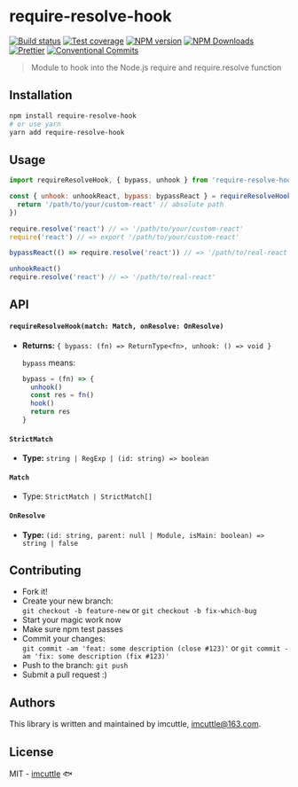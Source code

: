 # require-resolve-hook

[![Build status](https://img.shields.io/travis/imcuttle/require-resolve-hook/master.svg?style=flat-square)](https://travis-ci.org/imcuttle/require-resolve-hook)
[![Test coverage](https://img.shields.io/codecov/c/github/imcuttle/require-resolve-hook.svg?style=flat-square)](https://codecov.io/github/imcuttle/require-resolve-hook?branch=master)
[![NPM version](https://img.shields.io/npm/v/require-resolve-hook.svg?style=flat-square)](https://www.npmjs.com/package/require-resolve-hook)
[![NPM Downloads](https://img.shields.io/npm/dm/require-resolve-hook.svg?style=flat-square&maxAge=43200)](https://www.npmjs.com/package/require-resolve-hook)
[![Prettier](https://img.shields.io/badge/code_style-prettier-ff69b4.svg?style=flat-square)](https://prettier.io/)
[![Conventional Commits](https://img.shields.io/badge/Conventional%20Commits-1.0.0-yellow.svg?style=flat-square)](https://conventionalcommits.org)

> Module to hook into the Node.js require and require.resolve function

## Installation

```bash
npm install require-resolve-hook
# or use yarn
yarn add require-resolve-hook
```

## Usage

```javascript
import requireResolveHook, { bypass, unhook } from 'require-resolve-hook'

const { unhook: unhookReact, bypass: bypassReact } = requireResolveHook('react', (id, parent, isMain) => {
  return '/path/to/your/custom-react' // absolute path
})

require.resolve('react') // => '/path/to/your/custom-react'
require('react') // => export '/path/to/your/custom-react'

bypassReact(() => require.resolve('react')) // => '/path/to/real-react'

unhookReact()
require.resolve('react') // => '/path/to/real-react'
```

## API

#### `requireResolveHook(match: Match, onResolve: OnResolve)`

- **Returns:** `{ bypass: (fn) => ReturnType<fn>, unhook: () => void }`

  `bypass` means:

  ```javascript
  bypass = (fn) => {
    unhook()
    const res = fn()
    hook()
    return res
  }
  ```

#### `StrictMatch`

- **Type:** `string | RegExp | (id: string) => boolean`

#### `Match`

- Type: `StrictMatch | StrictMatch[]`

#### `OnResolve`

- **Type:** `(id: string, parent: null | Module, isMain: boolean) => string | false`

## Contributing

- Fork it!
- Create your new branch:  
  `git checkout -b feature-new` or `git checkout -b fix-which-bug`
- Start your magic work now
- Make sure npm test passes
- Commit your changes:  
  `git commit -am 'feat: some description (close #123)'` or `git commit -am 'fix: some description (fix #123)'`
- Push to the branch: `git push`
- Submit a pull request :)

## Authors

This library is written and maintained by imcuttle, <a href="mailto:imcuttle@163.com">imcuttle@163.com</a>.

## License

MIT - [imcuttle](https://github.com/imcuttle) 🐟
